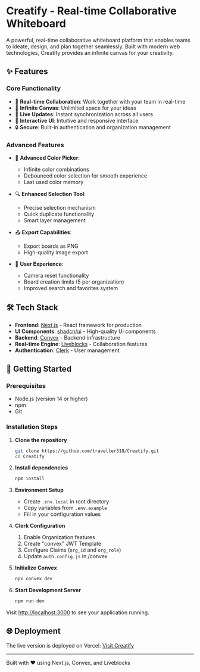 # Creatify - Real-time Collaborative Whiteboard

A powerful, real-time collaborative whiteboard platform that enables teams to ideate, design, and plan together seamlessly. Built with modern web technologies, Creatify provides an infinite canvas for your creativity.

## ✨ Features

### Core Functionality
- 🤝 **Real-time Collaboration**: Work together with your team in real-time
- 🎨 **Infinite Canvas**: Unlimited space for your ideas
- 🔄 **Live Updates**: Instant synchronization across all users
- 🎯 **Interactive UI**: Intuitive and responsive interface
- 🔒 **Secure**: Built-in authentication and organization management

### Advanced Features
- 🎨 **Advanced Color Picker**: 
  - Infinite color combinations
  - Debounced color selection for smooth experience
  - Last used color memory

- 🔍 **Enhanced Selection Tool**:
  - Precise selection mechanism
  - Quick duplicate functionality
  - Smart layer management

- 📤 **Export Capabilities**:
  - Export boards as PNG
  - High-quality image export

- 🎯 **User Experience**:
  - Camera reset functionality
  - Board creation limits (5 per organization)
  - Improved search and favorites system

## 🛠️ Tech Stack

- **Frontend**: [Next.js](https://nextjs.org/) - React framework for production
- **UI Components**: [shadcn/ui](https://ui.shadcn.com/) - High-quality UI components
- **Backend**: [Convex](https://www.convex.dev/) - Backend infrastructure
- **Real-time Engine**: [Liveblocks](https://liveblocks.io/) - Collaboration features
- **Authentication**: [Clerk](https://clerk.com/) - User management

## 🚀 Getting Started

### Prerequisites

- Node.js (version 14 or higher)
- npm
- Git

### Installation Steps

1. **Clone the repository**
   ```bash
   git clone https://github.com/traveller318/Creatify.git
   cd Creatify
   ```

2. **Install dependencies**
   ```bash
   npm install
   ```

3. **Environment Setup**
   - Create `.env.local` in root directory
   - Copy variables from `.env.example`
   - Fill in your configuration values

4. **Clerk Configuration**
   1. Enable Organization features
   2. Create "convex" JWT Template
   3. Configure Claims (`org_id` and `org_role`)
   4. Update `auth.config.js` in /convex

5. **Initialize Convex**
   ```bash
   npx convex dev
   ```

6. **Start Development Server**
   ```bash
   npm run dev
   ```

Visit [http://localhost:3000](http://localhost:3000) to see your application running.


## 🌐 Deployment

The live version is deployed on Vercel: [Visit Creatify](https://creatify-seven.vercel.app)



---

Built with ❤️ using Next.js, Convex, and Liveblocks